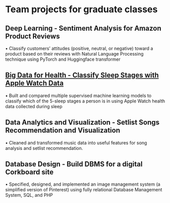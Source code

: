 # Team projects for graduate classes 
## Deep Learning - Sentiment Analysis for Amazon Product Reviews
• Classify customers’ attitudes (positive, neutral, or negative) toward a product based on their reviews with Natural Language Processing technique using PyTorch and Huggingface transformer
## [Big Data for Health - Classify Sleep Stages with Apple Watch Data](https://github.com/trantonnq/ClassifySleepStages)
• Built and compared multiple supervised machine learning models to classify which of the 5-sleep stages a person is in using Apple Watch health data collected during sleep
## Data Analytics and Visualization - Setlist Songs Recommendation and Visualization 
• Cleaned and transformed music data into useful features for song analysis and setlist recommendation.
## Database Design - Build DBMS for a digital Corkboard site 
• Specified, designed, and implemented an image management system (a simplified version of Pinterest) using fully relational Database Management System, SQL, and PHP

